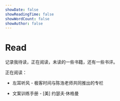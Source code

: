 ```yaml
---
showDate: false
showReadingTime: false
showWordCount: false
showAuthor: false
---
```



# Read

记录我待读，正在阅读，未读的一些书籍，还有一些书评。



正在阅读：

- 左耳听风 - 极客时间与陈浩老师共同推出的专栏

- 文案训练手册 - [美] 约瑟夫·休格曼 